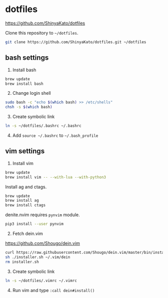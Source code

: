 # dotfiles

https://github.com/ShinyaKato/dotfiles

Clone this repository to `~/dotfiles`.

```bash
git clone https://github.com/ShinyaKato/dotfiles.git ~/dotfiles
```


## bash settings

1. Install bash

```bash
brew update
brew install bash
```

2. Change login shell

```bash
sudo bash -c "echo $(which bash) >> /etc/shells"
chsh -s $(which bash)
```

3. Create symbolic link

```bash
ln -s ~/dotfiles/.bashrc ~/.bashrc
```

4. Add `source ~/.bashrc` to `~/.bash_profile`


## vim settings

1. Install vim

```bash
brew update
brew install vim -- --with-lua --with-python3
```

Install ag and ctags.

```bash
brew update
brew install ag
brew install ctags
```

denite.nvim requires `pynvim` module.

```bash
pip3 install --user pynvim
```

2. Fetch dein.vim

https://github.com/Shougo/dein.vim

```bash
curl https://raw.githubusercontent.com/Shougo/dein.vim/master/bin/installer.sh > installer.sh
sh ./installer.sh ~/.vim/dein
rm installer.sh
```

3. Create symbolic link

```bash
ln -s ~/dotfiles/.vimrc ~/.vimrc
```

4. Run vim and type `:call dein#install()`
